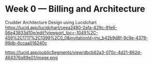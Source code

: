 # Week 0 — Billing and Architecture


Crudder Architecture Design using Lucidchart
https://lucid.app/lucidchart/ceea2480-2afa-429c-91e6-56e43833d10e/edit?viewport_loc=-1049%2C-459%2C1717%2C1399%2C0_0&invitationId=inv_b42b9d8f-9c9e-4379-99db-6ccaa016240c

https://lucid.app/publicSegments/view/dbcb62a3-070c-4d21-862d-464376a89e01/image.png 


